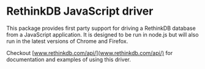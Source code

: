 # RethinkDB JavaScript driver

This package provides first party support for driving a RethinkDB database from a
JavaScript application. It is designed to be run in node.js but will also run in
the latest versions of Chrome and Firefox.

Checkout [www.rethinkdb.com/api/](www.rethinkdb.com/api/) for documentation and examples of using this
driver.

